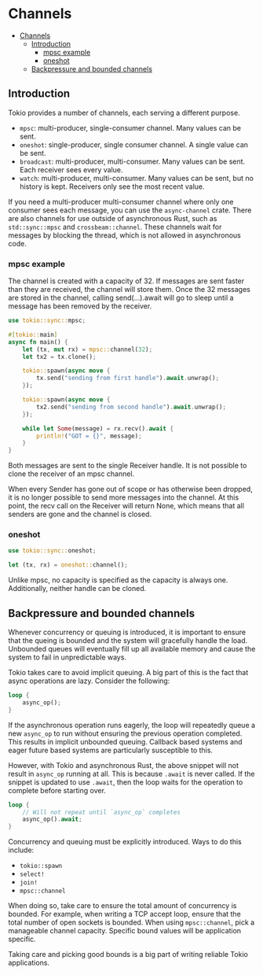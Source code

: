 # Channels

- [Channels](#channels)
  - [Introduction](#introduction)
    - [mpsc example](#mpsc-example)
    - [oneshot](#oneshot)
  - [Backpressure and bounded channels](#backpressure-and-bounded-channels)

## Introduction

Tokio provides a number of channels, each serving a different purpose.

- `mpsc`: multi-producer, single-consumer channel. Many values can be sent.
- `oneshot`: single-producer, single consumer channel. A single value can be sent.
- `broadcast`: multi-producer, multi-consumer. Many values can be sent. Each receiver sees every value.
- `watch`: multi-producer, multi-consumer. Many values can be sent, but no history is kept. Receivers only see the most recent value.

If you need a multi-producer multi-consumer channel where only one consumer sees each message, you can use the `async-channel` crate. There are also channels for use outside of asynchronous Rust, such as `std::sync::mpsc` and `crossbeam::channel`. These channels wait for messages by blocking the thread, which is not allowed in asynchronous code.

### mpsc example

The channel is created with a capacity of 32. If messages are sent faster than they are received, the channel will store them. Once the 32 messages are stored in the channel, calling send(...).await will go to sleep until a message has been removed by the receiver.

```rust
use tokio::sync::mpsc;

#[tokio::main]
async fn main() {
    let (tx, mut rx) = mpsc::channel(32);
    let tx2 = tx.clone();

    tokio::spawn(async move {
        tx.send("sending from first handle").await.unwrap();
    });

    tokio::spawn(async move {
        tx2.send("sending from second handle").await.unwrap();
    });

    while let Some(message) = rx.recv().await {
        println!("GOT = {}", message);
    }
}
```

Both messages are sent to the single Receiver handle. It is not possible to clone the receiver of an mpsc channel.

When every Sender has gone out of scope or has otherwise been dropped, it is no longer possible to send more messages into the channel. At this point, the recv call on the Receiver will return None, which means that all senders are gone and the channel is closed.

### oneshot

```rust
use tokio::sync::oneshot;

let (tx, rx) = oneshot::channel();
```

Unlike mpsc, no capacity is specified as the capacity is always one. Additionally, neither handle can be cloned.

## Backpressure and bounded channels

Whenever concurrency or queuing is introduced, it is important to ensure that the queing is bounded and the system will gracefully handle the load. Unbounded queues will eventually fill up all available memory and cause the system to fail in unpredictable ways.

Tokio takes care to avoid implicit queuing. A big part of this is the fact that async operations are lazy. Consider the following:

```rust
loop {
    async_op();
}
```

If the asynchronous operation runs eagerly, the loop will repeatedly queue a new `async_op` to run without ensuring the previous operation completed. This results in implicit unbounded queuing. Callback based systems and eager future based systems are particularly susceptible to this.

However, with Tokio and asynchronous Rust, the above snippet will not result in `async_op` running at all. This is because `.await` is never called. If the snippet is updated to use `.await`, then the loop waits for the operation to complete before starting over.

```rust
loop {
    // Will not repeat until `async_op` completes
    async_op().await;
}
```

Concurrency and queuing must be explicitly introduced. Ways to do this include:

- `tokio::spawn`
- `select!`
- `join!`
- `mpsc::channel`

When doing so, take care to ensure the total amount of concurrency is bounded. For example, when writing a TCP accept loop, ensure that the total number of open sockets is bounded. When using `mpsc::channel`, pick a manageable channel capacity. Specific bound values will be application specific.

Taking care and picking good bounds is a big part of writing reliable Tokio applications.
